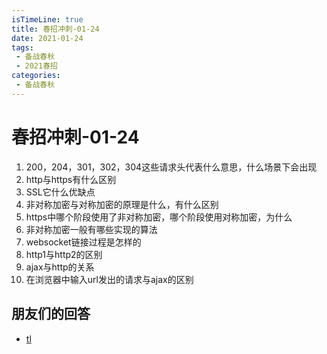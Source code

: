 ```yaml
---
isTimeLine: true
title: 春招冲刺-01-24
date: 2021-01-24
tags:
 - 备战春秋
 - 2021春招
categories:
 - 备战春秋
---
```

# 春招冲刺-01-24

1. 200，204，301，302，304这些请求头代表什么意思，什么场景下会出现
2. http与https有什么区别
3. SSL它什么优缺点
4. 非对称加密与对称加密的原理是什么，有什么区别
5. https中哪个阶段使用了非对称加密，哪个阶段使用对称加密，为什么
6. 非对称加密一般有哪些实现的算法
7. websocket链接过程是怎样的
8. http1与http2的区别
9. ajax与http的关系
10. 在浏览器中输入url发出的请求与ajax的区别

## 朋友们的回答
* [tl](https://juejin.cn/post/6924972830925225998)

<comment/>
<tongji/>